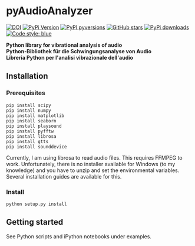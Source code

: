 # pyAudioAnalyzer

[![DOI](https://zenodo.org/badge/414517473.svg)](https://zenodo.org/badge/latestdoi/414517473)
[![PyPi Version](https://img.shields.io/pypi/v/pyAudioAnalyzer.svg?style=flat-square)](https://pypi.org/project/pyAudioAnalyzer)
[![PyPI pyversions](https://img.shields.io/pypi/pyversions/pyAudioAnalyzer.svg?style=flat-square)](https://pypi.org/project/pyAudioAnalyzer/)
[![GitHub stars](https://img.shields.io/github/stars/e-dub/pyAudioAnalyzer.svg?style=flat-square&logo=github&label=Stars&logoColor=white)](https://github.com/e-dub/pyAudioAnalyzer)
[![PyPi downloads](https://img.shields.io/pypi/dm/pyAudioAnalyzer.svg?style=flat-square)](https://pypistats.org/packages/pyAudioAnalyzer)
[![Code style: blue](https://img.shields.io/badge/code%20style-blue-blue.svg)](https://blue.readthedocs.io/)

**Python library for vibrational analysis of audio**\
**Python-Bibliothek für die Schwingungsanalyse von Audio**\
**Libreria Python per l'analisi vibrazionale dell'audio**

## Installation

### Prerequisites
```
pip install scipy
pip install numpy
pip install matplotlib
pip install seaborn
pip install playsound
pip install pyfftw
pip install librosa
pip install gtts
pip install sounddevice
```
Currently, I am using librosa to read audio files.  This requires FFMPEG to work. Unfortunately, there is no installer available for Windows (to my knowledge) and you have to unzip and set the environmental variables.  Several installation guides are available for this. 

### Install
```
python setup.py install
```

## Getting started
See Python scripts and iPython notebooks under examples.
